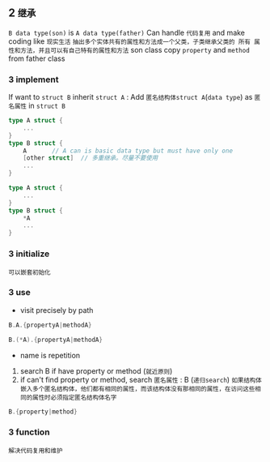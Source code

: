 ## 2 `继承` 
`B data type(son)` is `A data type(father)` 
Can handle `代码复用` and make coding like `现实生活` 
`抽出多个实体共有的属性和方法成一个父类，子类继承父类的 所有 属性和方法，并且可以有自己特有的属性和方法` 
son class copy `property` and `method` from father class

### 3  implement
If want to `struct B` inherit `struct A` :
Add `匿名结构体struct A`(`data type`) as `匿名属性` in `struct B` 
```go
type A struct {
	...
}
type B struct {
	A		// A can is basic data type but must have only one
	[other struct]	// 多重继承。尽量不要使用
	...
}
```

```go
type A struct {
	...
}
type B struct {
	*A
	...
}
```


### 3  initialize
`可以嵌套初始化` 



### 3  use

* visit precisely by path
```go
B.A.{propertyA|methodA}
```

```go
B.(*A).{propertyA|methodA}
```

* name is repetition
1. search B if have property or method (`就近原则`)
2. if can't find property or method, search `匿名属性` : B (`递归search`)
`如果结构体嵌入多个匿名结构体，他们都有相同的属性，而该结构体没有那相同的属性，在访问这些相同的属性时必须指定匿名结构体名字` 
```go
B.{property|method}
```



### 3  function
`解决代码复用和维护` 
